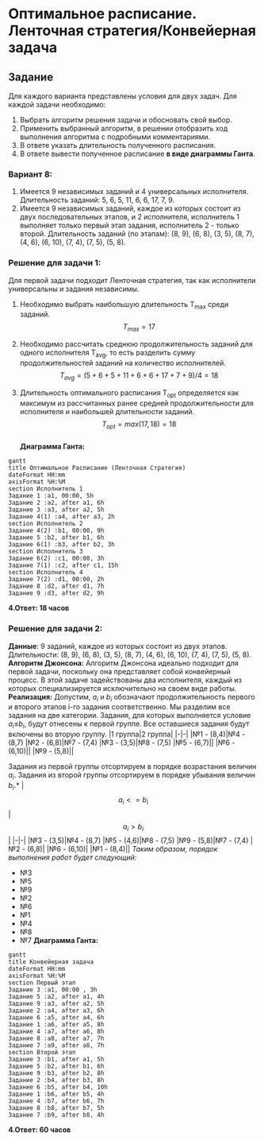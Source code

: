 ﻿# Оптимальное расписание. Ленточная стратегия/Конвейерная задача
## Задание
Для каждого варианта представлены условия для двух задач. Для каждой задачи необходимо: 
1. Выбрать алгоритм решения задачи и обосновать свой выбор.
2. Применить выбранный алгоритм, в решении отобразить ход выполнения алгоритма с подробными комментариями.
3. В ответе указать длительность полученного расписания.
4. В ответе вывести полученное расписание **в виде диаграммы Ганта**. 
### Вариант 8:
1. Имеется 9 независимых заданий и 4 универсальных исполнителя. Длительность заданий: 5, 6, 5, 11, 6, 6, 17, 7, 9.
2. Имеется 9 независимых заданий, каждое из которых состоит из двух последовательных этапов, и 2 исполнителя, исполнитель 1 выполняет только первый этап задания, исполнитель 2 - только второй. Длительность заданий (по этапам): (8, 9), (6, 8), (3, 5), (8, 7), (4, 6), (6, 10), (7, 4), (7, 5), (5, 8).
### Решение для задачи 1:
Для первой задачи подходит Ленточная стратегия, так как исполнители универсальны и задания независимы.
1. Необходимо выбрать наибольшую длительность T<sub>max</sub> среди заданий.    
$$T_{max} = 17$$  
2. Необходимо рассчитать среднюю продолжительность заданий для одного исполнителя T<sub>avg</sub>, то есть разделить сумму продолжительностей заданий на количество исполнителей.  
$$T_{avg} = (5+6+5+11+6+6+17+7+9) / 4 = 18$$  

3. Длительность оптимального расписания T<sub>opt</sub> определяется как максимум из рассчитанных ранее средней продолжительности для исполнителя и наибольшей длительности заданий.  
$$T_{opt} = max(17,18)  = 18$$  
**Диаграмма Ганта:**
```mermaid
gantt
title Оптимальное Расписание (Ленточная Стратегия)
dateFormat HH:mm
axisFormat %H:%M
section Исполнитель 1
Задание 1 :a1, 00:00, 5h
Задание 2 :a2, after a1, 6h
Задание 3 :a3, after a2, 5h
Задание 4(1) :a4, after a3, 2h
section Исполнитель 2
Задание 4(2) :b1, 00:00, 9h
Задание 5 :b2, after b1, 6h
Задание 6(1) :b3, after b2, 3h
section Исполнитель 3
Задание 6(2) :c1, 00:00, 3h
Задание 7(1) :c2, after c1, 15h
section Исполнитель 4
Задание 7(2) :d1, 00:00, 2h
Задание 8 :d2, after d1, 7h
Задание 9 :d3, after d2, 9h
```
**4.Ответ: 18 часов**
### Решение для задачи 2:
**Данные**: 9 заданий, каждое из которых состоит из двух этапов. Длительности: (8, 9), (6, 8), (3, 5), (8, 7), (4, 6), (6, 10), (7, 4), (7, 5), (5, 8).
**Алгоритм Джонсона:**
Алгоритм Джонсона идеально подходит для первой задачи, поскольку она представляет собой конвейерный процесс. В этой задаче задействованы два исполнителя, каждый из которых специализируется исключительно на своем виде работы.
**Реализация:**
Допустим, $a_{i}$​ и $b_{i}$​ обозначают продолжительность первого и второго этапов i-го задания соответственно. Мы разделим все задания на две категории. Задания, для которых выполняется условие $a_{i}​$≤$b_{i}​$, будут отнесены к первой группе. Все оставшиеся задания будут включены во вторую группу.
|1 группа|2 группа|
|-|-|
|№1 - (8,4)|№4 - (8,7)
|№2 - (6,8)|№7 - (7,4)
|№3 - (3,5)|№8 - (7,5)
|№5 - (6,7)||
|№6 - (6,10)||
|№9 - (5,8)||


Задания из первой группы отсортируем в порядке возрастания величин $а_{i}$. Задания из второй группы отсортируем в порядке убывания величин $b_{i}$.*
|$${a_i} <= {b_i}$$|$${a_i} > {b_i}$$|
|-|-|
|№3 - (3,5)|№4 - (8,7)
|№5 - (4,6)|№8 - (7,5)
|№9 - (5,8)|№7 - (7,4)
|№2 - (6,8)|
|№6 - (6,10)|
|№1 - (8,4)||
*Таким образом, порядок выполнения работ будет следующий:*
- №3
- №5
- №9
- №2
- №6
- №1
- №4
- №8
- №7
**Диаграмма Ганта:**
```mermaid
gantt
title Конвейерная задача
dateFormat HH:mm
axisFormat %H:%M
section Первый этап
Задание 3 :a1, 00:00 , 3h
Задание 5 :a2, after a1, 4h
Задание 9 :a3, after a2, 5h
Задание 2 :a4, after a3, 6h
Задание 6 :a5, after a4, 6h
Задание 1 :a6, after a5, 8h
Задание 4 :a7, after a6, 8h
Задание 8 :a8, after a7, 7h
Задание 7 :a9, after a8, 7h
section Второй этап
Задание 3 :b1, after a1, 5h
Задание 5 :b2, after b1, 6h
Задание 9 :b3, after b2, 8h
Задание 2 :b4, after b3, 8h
Задание 6 :b5, after b4, 10h
Задание 1 :b6, after b5, 4h
Задание 4 :b7, after b6, 7h
Задание 8 :b8, after b7, 5h
Задание 7 :b9, after b8, 4h
```
**4.Ответ: 60 часов**